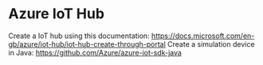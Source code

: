 # Azure IoT Hub

Create a IoT hub using this documentation: https://docs.microsoft.com/en-gb/azure/iot-hub/iot-hub-create-through-portal
Create a simulation device in Java: https://github.com/Azure/azure-iot-sdk-java